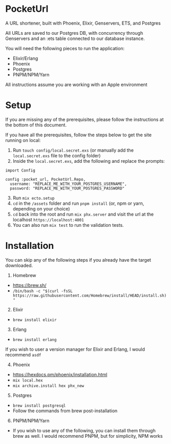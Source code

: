 # PocketUrl

A URL shortener, built with Phoenix, Elixir, Genservers, ETS, and Postgres

All URLs are saved to our Postgres DB, with concurrency through Genservers and an :ets table connected to our database instance.

You will need the following pieces to run the application:

- Elixir/Erlang
- Phoenix
- Postgres
- PNPM/NPM/Yarn

All instructions assume you are working with an Apple environment

# Setup

If you are missing any of the prerequisites, please follow the instructions at the bottom of this document.

If you have all the prerequisites, follow the steps below to get the site running on local:

1. Run `touch config/local.secret.exs` (or manually add the `local.secret.exs` file to the config folder)
2. Inside the `local.secret.exs`, add the following and replace the prompts:

```
import Config

config :pocket_url, PocketUrl.Repo,
  username: "REPLACE_ME_WITH_YOUR_POSTGRES_USERNAME",
  password: "REPLACE_ME_WITH_YOUR_POSTGRES_PASSWORD"
```

3. Run `mix ecto.setup`
4. `cd` in the `/assets` folder and run `pnpm install` (or, npm or yarn, depending on your choice)
5. `cd` back into the root and run `mix phx.server` and visit the url at the localhost `https://localhost:4001`
6. You can also run `mix test` to run the validation tests.

# Installation

You can skip any of the following steps if you already have the target downloaded.

1. Homebrew

- https://brew.sh/
- `/bin/bash -c "$(curl -fsSL https://raw.githubusercontent.com/Homebrew/install/HEAD/install.sh)"`

2. Elixir

- `brew install elixir`

3. Erlang

- `brew install erlang`

If you wish to user a version manager for Elixir and Erlang, I would recommend `asdf`

4. Phoenix

- https://hexdocs.pm/phoenix/installation.html
- `mix local.hex`
- `mix archive.install hex phx_new`

5. Postgres

- `brew install postgresql`
- Follow the commands from brew post-installation

6. PNPM/NPM/Yarn

- If you wish to use any of the following, you can install them through brew as well. I would recommend PNPM, but for simplicity, NPM works
